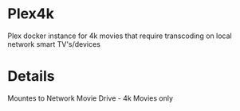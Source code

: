 # Plex4k

Plex docker instance for 4k movies that require transcoding on local network smart TV's/devices

# Details
Mountes to Network Movie Drive - 4k Movies only



